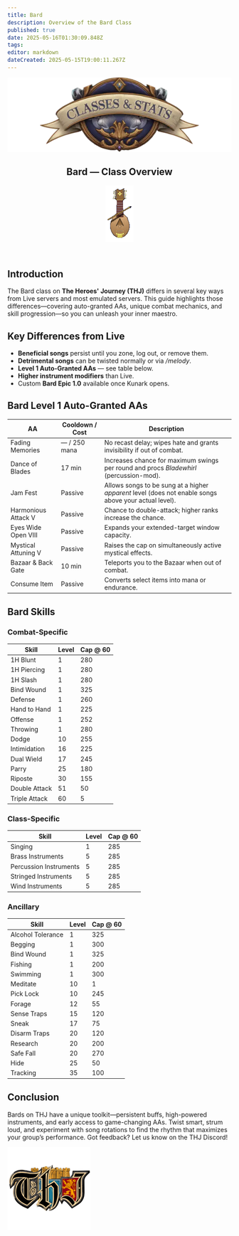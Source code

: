 ```yaml
---
title: Bard
description: Overview of the Bard Class
published: true
date: 2025-05-16T01:30:09.848Z
tags: 
editor: markdown
dateCreated: 2025-05-15T19:00:11.267Z
---
```


<article class="class-wrapper">
  <header class="hero-card">
    <img src="/classes-and-abilities/statsandclasses.webp" alt="Bard Class Banner" class="hero-banner">
    <!-- Title + Flair wrapped together -->
    <div class="title-card">
      <h1 class="hero-title"><span>Bard — Class Overview</span></h1>
      <img src="/bard.gif" alt="Bard Flair" class="class-gif">
    </div>
  </header>
  <section class="intro">
    <h2>Introduction</h2>
    <p>The Bard class on <strong>The Heroes' Journey (THJ)</strong> differs in several key ways from Live servers and most emulated servers. This guide highlights those differences—covering auto-granted AAs, unique combat mechanics, and skill progression—so you can unleash your inner maestro.</p>
  </section>
  <section class="differences">
    <h2>Key Differences from Live</h2>
    <ul>
      <li><strong>Beneficial songs</strong> persist until you zone, log out, or remove them.</li>
      <li><strong>Detrimental songs</strong> can be twisted normally or via <em>/melody</em>.</li>
      <li><strong>Level 1 Auto-Granted AAs</strong> — see table below.</li>
      <li><strong>Higher instrument modifiers</strong> than Live.</li>
      <li>Custom <strong>Bard Epic 1.0</strong> available once Kunark opens.</li>
    </ul>
  </section>

  <section class="abilities">
    <h2>Bard Level 1 Auto-Granted AAs</h2>
    <table class="aa-table">
      <thead>
        <tr><th>AA</th><th>Cooldown / Cost</th><th>Description</th></tr>
      </thead>
      <tbody>
        <tr><td>Fading Memories</td><td>— / 250 mana</td><td>No recast delay; wipes hate and grants invisibility if out of combat.</td></tr>
        <tr><td>Dance of Blades</td><td>17 min</td><td>Increases chance for maximum swings per round and procs <em>Bladewhirl</em> (percussion-mod).</td></tr>
        <tr><td>Jam Fest</td><td>Passive</td><td>Allows songs to be sung at a higher <em>apparent</em> level (does not enable songs above your actual level).</td></tr>
        <tr><td>Harmonious Attack V</td><td>Passive</td><td>Chance to double-attack; higher ranks increase the chance.</td></tr>
        <tr><td>Eyes Wide Open VIII</td><td>Passive</td><td>Expands your extended-target window capacity.</td></tr>
        <tr><td>Mystical Attuning V</td><td>Passive</td><td>Raises the cap on simultaneously active mystical effects.</td></tr>
        <tr><td>Bazaar &amp; Back Gate</td><td>10 min</td><td>Teleports you to the Bazaar when out of combat.</td></tr>
        <tr><td>Consume Item</td><td>Passive</td><td>Converts select items into mana or endurance.</td></tr>
      </tbody>
    </table>
  </section>

  <!-- ======== SKILLS (unchanged) ======== -->
  <section class="skills">
    <h2>Bard Skills</h2>
    <h3>Combat-Specific</h3>
    <table class="skill-table"><thead><tr><th>Skill</th><th>Level</th><th>Cap @ 60</th></tr></thead><tbody><tr><td>1H Blunt</td><td>1</td><td>280</td></tr><tr><td>1H Piercing</td><td>1</td><td>280</td></tr><tr><td>1H Slash</td><td>1</td><td>280</td></tr><tr><td>Bind Wound</td><td>1</td><td>325</td></tr><tr><td>Defense</td><td>1</td><td>260</td></tr><tr><td>Hand to Hand</td><td>1</td><td>225</td></tr><tr><td>Offense</td><td>1</td><td>252</td></tr><tr><td>Throwing</td><td>1</td><td>280</td></tr><tr><td>Dodge</td><td>10</td><td>255</td></tr><tr><td>Intimidation</td><td>16</td><td>225</td></tr><tr><td>Dual Wield</td><td>17</td><td>245</td></tr><tr><td>Parry</td><td>25</td><td>180</td></tr><tr><td>Riposte</td><td>30</td><td>155</td></tr><tr><td>Double Attack</td><td>51</td><td>50</td></tr><tr><td>Triple Attack</td><td>60</td><td>5</td></tr></tbody></table>
    <h3>Class-Specific</h3>
    <table class="skill-table"><thead><tr><th>Skill</th><th>Level</th><th>Cap @ 60</th></tr></thead><tbody><tr><td>Singing</td><td>1</td><td>285</td></tr><tr><td>Brass Instruments</td><td>5</td><td>285</td></tr><tr><td>Percussion Instruments</td><td>5</td><td>285</td></tr><tr><td>Stringed Instruments</td><td>5</td><td>285</td></tr><tr><td>Wind Instruments</td><td>5</td><td>285</td></tr></tbody></table>
    <h3>Ancillary</h3>
    <table class="skill-table"><thead><tr><th>Skill</th><th>Level</th><th>Cap @ 60</th></tr></thead><tbody><tr><td>Alcohol Tolerance</td><td>1</td><td>325</td></tr><tr><td>Begging</td><td>1</td><td>300</td></tr><tr><td>Bind Wound</td><td>1</td><td>325</td></tr><tr><td>Fishing</td><td>1</td><td>200</td></tr><tr><td>Swimming</td><td>1</td><td>300</td></tr><tr><td>Meditate</td><td>10</td><td>1</td></tr><tr><td>Pick Lock</td><td>10</td><td>245</td></tr><tr><td>Forage</td><td>12</td><td>55</td></tr><tr><td>Sense Traps</td><td>15</td><td>120</td></tr><tr><td>Sneak</td><td>17</td><td>75</td></tr><tr><td>Disarm Traps</td><td>20</td><td>120</td></tr><tr><td>Research</td><td>20</td><td>200</td></tr><tr><td>Safe Fall</td><td>20</td><td>270</td></tr><tr><td>Hide</td><td>25</td><td>50</td></tr><tr><td>Tracking</td><td>35</td><td>100</td></tr></tbody></table>
  </section>

  <section class="conclusion">
    <h2>Conclusion</h2>
    <p>Bards on THJ have a unique toolkit—persistent buffs, high-powered instruments, and early access to game-changing AAs. Twist smart, strum loud, and experiment with song rotations to find the rhythm that maximizes your group’s performance. Got feedback? Let us know on the THJ Discord!</p>
  </section>

  <img src="/pagebreak2.webp" alt="Page Break" class="page-break">
</article>
